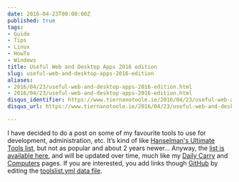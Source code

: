 ```yaml
---
date: 2016-04-23T00:00:00Z
published: true
tags:
- Guide
- Tips
- Linux
- HowTo
- Windows
title: Useful Web and Desktop Apps 2016 edition
slug: useful-web-and-desktop-apps-2016-edition
aliases:
- 2016/04/23/useful-web-and-desktop-apps-2016-edition.html
- 2016/04/23/useful-web-and-desktop-apps-2016-edition.html
disqus_identifier: https://www.tiernanotoole.ie/2016/04/23/useful-web-and-desktop-apps-2016-edition.html
disqus_url: https://www.tiernanotoole.ie/2016/04/23/useful-web-and-desktop-apps-2016-edition.html

---
```

 I have decided to do a post on some of my favourite tools to use for development, administration, etc. It’s kind of like [Hanselman's Ultimate Tools list][1], but not as popular and about 2 years newer... Anyway, the [list is available here][4], and will be updated over time, much like my [Daily Carry][2] and [Computers][3] pages. If you are interested, you add links though [GitHub][5] by editing the [toolslist.yml data file][6].

[1]:http://www.hanselman.com/blog/ScottHanselmans2014UltimateDeveloperAndPowerUsersToolListForWindows.aspx
[2]:https://www.tiernanotoole.ie/DailyCarry/
[3]:https://www.tiernanotoole.ie/Computers/
[4]:https://www.tiernanotoole.ie/ToolsList/
[5]:https://www.github.com
[6]:https://github.com/tiernano/www.tiernanotoole.ie/blob/master/_data/toolslist.yml